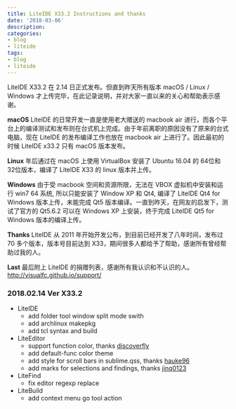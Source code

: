 ```yaml
---
title: LiteIDE X33.2 Instructions and thanks
date: '2018-03-06'
description:
categories:
- blog
- liteide
tags:
- blog
- liteide
---
```


LiteIDE X33.2 在 2.14 日正式发布。但直到昨天所有版本 macOS / Linux / Windows 才上传完毕，在此记录说明，并对大家一直以来的关心和帮助表示感谢。

**macOS** LiteIDE 的日常开发一直是使用老大赠送的 macbook air 进行，而各个平台上的编译测试和发布则在台式机上完成。由于年前离职的原因没有了原来的台式电脑，现在 LiteIDE 的发布编译工作也放在 macbook air 上进行了。因此最初的时候 LiteIDE x33.2 只有 macOS 版本发布。

**Linux** 年后通过在 macOS 上使用 VirtualBox 安装了 Ubuntu 16.04 的 64位和 32位版本，编译了 LiteIDE X33 的 linux 版本并上传。

**Windows** 由于受 macbook 空间和资源所限，无法在 VBOX 虚拟机中安装和运行 win7 64 系统, 所以只能安装了 Window XP 和 Qt4, 编译了 LiteIDE Qt4 for Windows 版本上传，未能完成 Qt5 版本编译。一直到昨天，在网友的启发下，测试了官方的 Qt5.6.2 可以在 Windows XP 上安装，终于完成 LiteIDE Qt5 for Windows 版本的编译上传。

**Thanks** LiteIDE 从 2011 年开始开发公布，到目前已经开发了八年时间，发布过 70 多个版本，版本号目前达到 X33，期间很多人都给予了帮助，感谢所有曾经帮助过我的人。

**Last** 最后附上 LiteIDE 的捐赠列表，感谢所有我认识和不认识的人。
http://visualfc.github.io/support/


### 2018.02.14 Ver X33.2
* LiteIDE
	* add folder tool window split mode swith
	* add archlinux makepkg
	* add tcl syntax and build
* LiteEditor
	* support function color, thanks [discoverfly](https://github.com/discoverfly)
	* add default-func color theme
	* add style for scroll bars in sublime.qss, thanks [hauke96](https://github.com/hauke96)
	* add marks for selections and findings, thanks [jinq0123](https://github.com/jinq0123)
* LiteFind
	* fix editor regexp replace
* LiteBuild
	* add context menu go tool action
